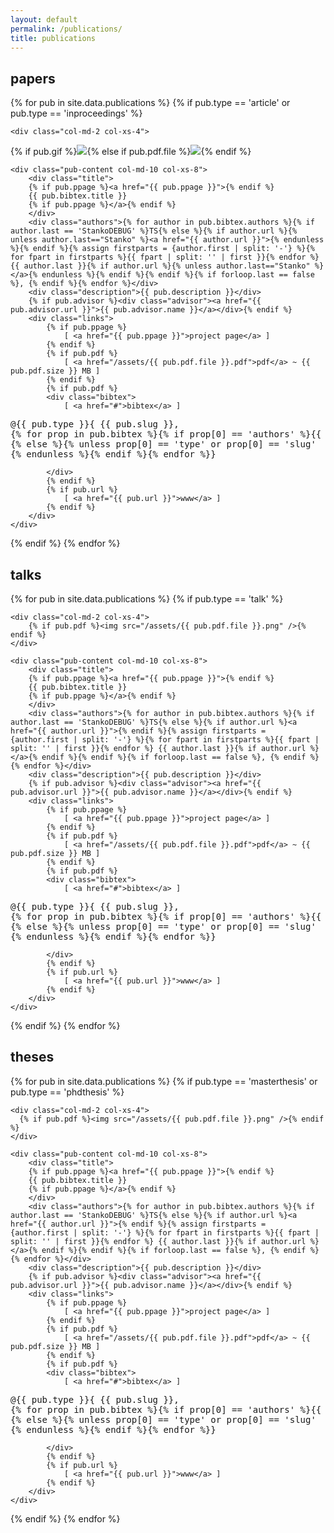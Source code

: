 ```yaml
---
layout: default
permalink: /publications/
title: publications
---
```


<div class="publication-section col-xs-12"><h2>papers</h2></div>

{% for pub in site.data.publications %}
{% if pub.type == 'article' or pub.type == 'inproceedings' %}
<div class="publication {{ pub.type }} row" id="p-{{ pub.pdf.file }}">

    <div class="col-md-2 col-xs-4">
{% if pub.gif %}<img src="/assets/{{ pub.gif }}.gif" />{% else if pub.pdf.file %}<img src="/assets/{{ pub.pdf.file }}.png" />{% endif %}
    </div>

    <div class="pub-content col-md-10 col-xs-8">
        <div class="title">
        {% if pub.ppage %}<a href="{{ pub.ppage }}">{% endif %}
        {{ pub.bibtex.title }}
        {% if pub.ppage %}</a>{% endif %}
        </div>
        <div class="authors">{% for author in pub.bibtex.authors %}{% if author.last == 'StankoDEBUG' %}TS{% else %}{% if author.url %}{% unless author.last=="Stanko" %}<a href="{{ author.url }}">{% endunless %}{% endif %}{% assign firstparts = {author.first | split: '-'} %}{% for fpart in firstparts %}{{ fpart | split: '' | first }}{% endfor %} {{ author.last }}{% if author.url %}{% unless author.last=="Stanko" %}</a>{% endunless %}{% endif %}{% endif %}{% if forloop.last == false %}, {% endif %}{% endfor %}</div>
        <div class="description">{{ pub.description }}</div>
        {% if pub.advisor %}<div class="advisor"><a href="{{ pub.advisor.url }}">{{ pub.advisor.name }}</a></div>{% endif %}
        <div class="links">
            {% if pub.ppage %}
                [ <a href="{{ pub.ppage }}">project page</a> ]
            {% endif %}
            {% if pub.pdf %}
                [ <a href="/assets/{{ pub.pdf.file }}.pdf">pdf</a> ~ {{ pub.pdf.size }} MB ]
            {% endif %}
            {% if pub.pdf %}
            <div class="bibtex">
                [ <a href="#">bibtex</a> ]
<pre id="bibtex-{{ pub.pdf.slug }}">
@{{ pub.type }}&#123; {{ pub.slug }},
{% for prop in pub.bibtex %}{% if prop[0] == 'authors' %}{{ site.bibindent }}author = &#123;{% for author in pub.bibtex.authors %}{{ author.first }} {{ author.last }}{% if forloop.last == false %} and {% endif %}{% endfor %}&#125;,
{% else %}{% unless prop[0] == 'type' or prop[0] == 'slug'  or prop[0] == 'authors'  %}{{ site.bibindent }}{{ prop[0] }} = &#123;{{ prop[1] }}&#125;{% if forloop.last == false %},{% endif %}
{% endunless %}{% endif %}{% endfor %}&#125;
</pre>
            </div>
            {% endif %}
            {% if pub.url %}
                [ <a href="{{ pub.url }}">www</a> ]
            {% endif %}
        </div>
    </div>
</div>
{% endif %}
{% endfor %}


<div class="publication-section col-xs-12"><h2>talks</h2></div>

{% for pub in site.data.publications %}
{% if pub.type == 'talk' %}
<div class="publication {{ pub.type }} row" id="p-{{ pub.pdf.file }}">

    <div class="col-md-2 col-xs-4">
        {% if pub.pdf %}<img src="/assets/{{ pub.pdf.file }}.png" />{% endif %}
    </div>

    <div class="pub-content col-md-10 col-xs-8">
        <div class="title">
        {% if pub.ppage %}<a href="{{ pub.ppage }}">{% endif %}
        {{ pub.bibtex.title }}
        {% if pub.ppage %}</a>{% endif %}
        </div>
        <div class="authors">{% for author in pub.bibtex.authors %}{% if author.last == 'StankoDEBUG' %}TS{% else %}{% if author.url %}<a href="{{ author.url }}">{% endif %}{% assign firstparts = {author.first | split: '-'} %}{% for fpart in firstparts %}{{ fpart | split: '' | first }}{% endfor %} {{ author.last }}{% if author.url %}</a>{% endif %}{% endif %}{% if forloop.last == false %}, {% endif %}{% endfor %}</div>
        <div class="description">{{ pub.description }}</div>
        {% if pub.advisor %}<div class="advisor"><a href="{{ pub.advisor.url }}">{{ pub.advisor.name }}</a></div>{% endif %}
        <div class="links">
            {% if pub.ppage %}
                [ <a href="{{ pub.ppage }}">project page</a> ]
            {% endif %}
            {% if pub.pdf %}
                [ <a href="/assets/{{ pub.pdf.file }}.pdf">pdf</a> ~ {{ pub.pdf.size }} MB ]
            {% endif %}
            {% if pub.pdf %}
            <div class="bibtex">
                [ <a href="#">bibtex</a> ]
<pre id="bibtex-{{ pub.pdf.slug }}">
@{{ pub.type }}&#123; {{ pub.slug }},
{% for prop in pub.bibtex %}{% if prop[0] == 'authors' %}{{ site.bibindent }}author = &#123;{% for author in pub.bibtex.authors %}{{ author.first }} {{ author.last }}{% if forloop.last == false %} and {% endif %}{% endfor %}&#125;,
{% else %}{% unless prop[0] == 'type' or prop[0] == 'slug'  or prop[0] == 'authors'  %}{{ site.bibindent }}{{ prop[0] }} = &#123;{{ prop[1] }}&#125;{% if forloop.last == false %},{% endif %}
{% endunless %}{% endif %}{% endfor %}&#125;
</pre>
            </div>
            {% endif %}
            {% if pub.url %}
                [ <a href="{{ pub.url }}">www</a> ]
            {% endif %}
        </div>
    </div>
</div>
{% endif %}
{% endfor %}



<div class="publication-section col-xs-12"><h2>theses</h2></div>
{% for pub in site.data.publications %}
{% if pub.type == 'masterthesis' or pub.type == 'phdthesis' %}
<div class="publication {{ pub.type }} row" id="p-{{ pub.pdf.file }}">

    <div class="col-md-2 col-xs-4">
      {% if pub.pdf %}<img src="/assets/{{ pub.pdf.file }}.png" />{% endif %}
    </div>

    <div class="pub-content col-md-10 col-xs-8">
        <div class="title">
        {% if pub.ppage %}<a href="{{ pub.ppage }}">{% endif %}
        {{ pub.bibtex.title }}
        {% if pub.ppage %}</a>{% endif %}
        </div>
        <div class="authors">{% for author in pub.bibtex.authors %}{% if author.last == 'StankoDEBUG' %}TS{% else %}{% if author.url %}<a href="{{ author.url }}">{% endif %}{% assign firstparts = {author.first | split: '-'} %}{% for fpart in firstparts %}{{ fpart | split: '' | first }}{% endfor %} {{ author.last }}{% if author.url %}</a>{% endif %}{% endif %}{% if forloop.last == false %}, {% endif %}{% endfor %}</div>
        <div class="description">{{ pub.description }}</div>
        {% if pub.advisor %}<div class="advisor"><a href="{{ pub.advisor.url }}">{{ pub.advisor.name }}</a></div>{% endif %}
        <div class="links">
            {% if pub.ppage %}
                [ <a href="{{ pub.ppage }}">project page</a> ]
            {% endif %}
            {% if pub.pdf %}
                [ <a href="/assets/{{ pub.pdf.file }}.pdf">pdf</a> ~ {{ pub.pdf.size }} MB ]
            {% endif %}
            {% if pub.pdf %}
            <div class="bibtex">
                [ <a href="#">bibtex</a> ]
<pre id="bibtex-{{ pub.pdf.slug }}">
@{{ pub.type }}&#123; {{ pub.slug }},
{% for prop in pub.bibtex %}{% if prop[0] == 'authors' %}{{ site.bibindent }}author = &#123;{% for author in pub.bibtex.authors %}{{ author.first }} {{ author.last }}{% if forloop.last == false %} and {% endif %}{% endfor %}&#125;,
{% else %}{% unless prop[0] == 'type' or prop[0] == 'slug'  or prop[0] == 'authors'  %}{{ site.bibindent }}{{ prop[0] }} = &#123;{{ prop[1] }}&#125;{% if forloop.last == false %},{% endif %}
{% endunless %}{% endif %}{% endfor %}&#125;
</pre>
            </div>
            {% endif %}
            {% if pub.url %}
                [ <a href="{{ pub.url }}">www</a> ]
            {% endif %}
        </div>
    </div>
</div>
{% endif %}
{% endfor %}

